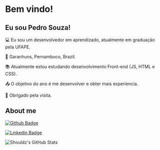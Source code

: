 # Bem vindo!

## Eu sou Pedro Souza!

:computer: Eu sou um desenvolvedor em aprendizado, atualmente em graduação pela UFAPE.

:house_with_garden: Garanhuns, Pernambuco, Brazil.

:books: Atualmente estou estudando desenvolvimento Front-end (JS, HTML e CSS).

:outbox_tray: O objetivo do ano é me desenvolver e obter mais experiencia.

🚀 Obrigado pela visita.
## About me


[<img alt="Github Badge" src="https://img.shields.io/badge/-Github-000?style=flat-square&amp;amp;amp;logo=Github&amp;amp;amp;logoColor=white&amp;amp;amp;link=https://github.com/iShouldz/"/>](https://github.com/iShouldz/)

[<img alt="Linkedin Badge" src="https://img.shields.io/badge/-LinkedIn-blue?style=flat-square&logo=Linkedin&logoColor=white&link=https://www.linkedin.com/in/pedro-souza-385794241/"/>](https://www.linkedin.com/in/pedro-souza-385794241/)

![Shouldz's GitHub Stats](https://github-readme-stats.vercel.app/api?username=iShouldz&theme=transparent&show_icons=true)

